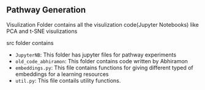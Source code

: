 ## Pathway Generation

Visulization Folder contains all the visulization code(Jupyter Notebooks) like PCA and t-SNE visulizations

src folder contains
* `JupyterNB`: This folder has jupyter files for pathway experiments
* `old_code_abhiramon`: This folder contains code written by Abhiramon
* `embeddings.py`: This file contains functions for giving different typed of embeddings for a learning resources
* `util.py`: This file contails utility functions.
